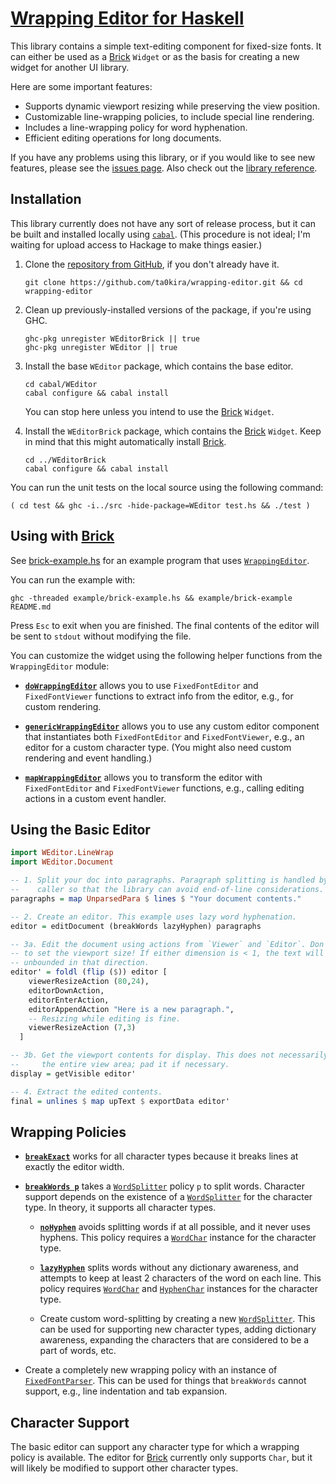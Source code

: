 # [Wrapping Editor for Haskell][home]

This library contains a simple text-editing component for fixed-size fonts. It
can either be used as a [Brick][brick] `Widget` or as the basis for creating a
new widget for another UI library.

Here are some important features:

- Supports dynamic viewport resizing while preserving the view position.
- Customizable line-wrapping policies, to include special line rendering.
- Includes a line-wrapping policy for word hyphenation.
- Efficient editing operations for long documents.

If you have any problems using this library, or if you would like to see new
features, please see the [issues page][issues]. Also check out the
[library reference][library-doc].

## Installation

This library currently does not have any sort of release process, but it can be
built and installed locally using [`cabal`][cabal]. (This procedure is not
ideal; I'm waiting for upload access to Hackage to make things easier.)

1. Clone the [repository from GitHub][home], if you don't already have it.

   ```shell
   git clone https://github.com/ta0kira/wrapping-editor.git && cd wrapping-editor
   ```

2. Clean up previously-installed versions of the package, if you're using GHC.

   ```shell
   ghc-pkg unregister WEditorBrick || true
   ghc-pkg unregister WEditor || true
   ```

3. Install the base `WEditor` package, which contains the base editor.

   ```shell
   cd cabal/WEditor
   cabal configure && cabal install
   ```

   You can stop here unless you intend to use the [Brick][brick] `Widget`.

4. Install the `WEditorBrick` package, which contains the [Brick][brick]
   `Widget`. Keep in mind that this might automatically install [Brick][brick].

   ```shell
   cd ../WEditorBrick
   cabal configure && cabal install
   ```

You can run the unit tests on the local source using the following command:

```shell
( cd test && ghc -i../src -hide-package=WEditor test.hs && ./test )
```

## Using with [Brick][brick]

See [brick-example.hs][brick-example.hs] for an example program that uses
[`WrappingEditor`][WrappingEditor].

You can run the example with:

```shell
ghc -threaded example/brick-example.hs && example/brick-example README.md
```

Press `Esc` to exit when you are finished. The final contents of the editor will
be sent to `stdout` without modifying the file.

You can customize the widget using the following helper functions from the
`WrappingEditor` module:

- [**`doWrappingEditor`**][doWrappingEditor] allows you to use `FixedFontEditor`
  and `FixedFontViewer` functions to extract info from the editor, e.g., for
  custom rendering.

- [**`genericWrappingEditor`**][genericWrappingEditor] allows you to use any
  custom editor component that instantiates both `FixedFontEditor` and
  `FixedFontViewer`, e.g., an editor for a custom character type. (You might
  also need custom rendering and event handling.)

- [**`mapWrappingEditor`**][mapWrappingEditor] allows you to transform the
  editor with `FixedFontEditor` and `FixedFontViewer` functions, e.g., calling
  editing actions in a custom event handler.

## Using the Basic Editor

```haskell
import WEditor.LineWrap
import WEditor.Document

-- 1. Split your doc into paragraphs. Paragraph splitting is handled by the
--    caller so that the library can avoid end-of-line considerations.
paragraphs = map UnparsedPara $ lines $ "Your document contents."

-- 2. Create an editor. This example uses lazy word hyphenation.
editor = editDocument (breakWords lazyHyphen) paragraphs

-- 3a. Edit the document using actions from `Viewer` and `Editor`. Don't forget
-- to set the viewport size! If either dimension is < 1, the text will be
-- unbounded in that direction.
editor' = foldl (flip ($)) editor [
    viewerResizeAction (80,24),
    editorDownAction,
    editorEnterAction,
    editorAppendAction "Here is a new paragraph.",
    -- Resizing while editing is fine.
    viewerResizeAction (7,3)
  ]

-- 3b. Get the viewport contents for display. This does not necessarily fill up
--     the entire view area; pad it if necessary.
display = getVisible editor'

-- 4. Extract the edited contents.
final = unlines $ map upText $ exportData editor'
```

## Wrapping Policies

- [**`breakExact`**][breakExact] works for all character types because it breaks
  lines at exactly the editor width.

- [**`breakWords p`**][breakWords] takes a [`WordSplitter`][WordSplitter] policy
  `p` to split words. Character support depends on the existence of a
  [`WordSplitter`][WordSplitter] for the character type. In theory, it supports
  all character types.

  - [**`noHyphen`**][noHyphen] avoids splitting words if at all possible, and it
    never uses hyphens. This policy requires a [`WordChar`][WordChar] instance
    for the character type.

  - [**`lazyHyphen`**][lazyHyphen] splits words without any dictionary
    awareness, and attempts to keep at least 2 characters of the word on each
    line. This policy requires [`WordChar`][WordChar] and
    [`HyphenChar`][HyphenChar] instances for the character type.

  - Create custom word-splitting by creating a new
    [`WordSplitter`][WordSplitter]. This can be used for supporting new
    character types, adding dictionary awareness, expanding the characters that
    are considered to be a part of words, etc.

- Create a completely new wrapping policy with an instance of
  [`FixedFontParser`][FixedFontParser]. This can be used for things that
  `breakWords` cannot support, e.g., line indentation and tab expansion.

## Character Support

The basic editor can support any character type for which a wrapping policy is
available. The editor for [Brick][brick] currently only supports `Char`, but it
will likely be modified to support other character types.

[brick]: https://github.com/jtdaugherty/brick
[brick-example.hs]: https://github.com/ta0kira/wrapping-editor/blob/master/example/brick-example.hs
[cabal]: https://www.haskell.org/cabal/#install-upgrade
[ghc]: https://www.haskell.org/ghc/
[home]: https://github.com/ta0kira/wrapping-editor
[issues]: https://github.com/ta0kira/wrapping-editor/issues
[library-doc]: https://ta0kira.github.io/wrapping-editor/library

[breakExact]: https://ta0kira.github.io/wrapping-editor/library/WEditor-LineWrap.html#v:breakExact
[breakWords]: https://ta0kira.github.io/wrapping-editor/library/WEditor-LineWrap.html#v:breakWords
[doWrappingEditor]: https://ta0kira.github.io/wrapping-editor/library/WEditorBrick-WrappingEditor.html#v:doWrappingEditor
[FixedFontParser]: https://ta0kira.github.io/wrapping-editor/library/WEditor-Base-Parser.html#t:FixedFontParser
[genericWrappingEditor]: https://ta0kira.github.io/wrapping-editor/library/WEditorBrick-WrappingEditor.html#v:genericWrappingEditor
[HyphenChar]: https://ta0kira.github.io/wrapping-editor/library/WEditor-Base-Char.html#t:HyphenChar
[lazyHyphen]:  https://ta0kira.github.io/wrapping-editor/library/WEditor-LineWrap.html#v:lazyHyphen
[mapWrappingEditor]: https://ta0kira.github.io/wrapping-editor/library/WEditorBrick-WrappingEditor.html#v:mapWrappingEditor
[noHyphen]: https://ta0kira.github.io/wrapping-editor/library/WEditor-LineWrap.html#v:noHyphen
[WordChar]: https://ta0kira.github.io/wrapping-editor/library/WEditor-Base-Char.html#t:WordChar
[WordSplitter]: https://ta0kira.github.io/wrapping-editor/library/WEditor-LineWrap.html#t:WordSplitter
[WrappingEditor]: https://ta0kira.github.io/wrapping-editor/library/WEditorBrick-WrappingEditor.html#t:WrappingEditor
